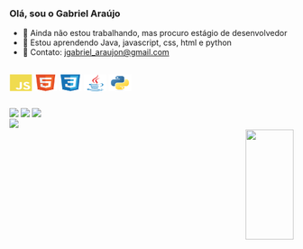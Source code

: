 ### Olá, sou o Gabriel Araújo

- 🔭 Ainda não estou trabalhando, mas procuro estágio de desenvolvedor
- 🌱 Estou aprendendo Java, javascript, css, html e python
- 👯 Contato: jgabriel_araujon@gmail.com
 <div style="display: inline_block"><br>
  <img align="center" alt="Rafa-Js" height="30" width="40" src="https://raw.githubusercontent.com/devicons/devicon/master/icons/javascript/javascript-plain.svg">
  <img align="center" alt="Rafa-HTML" height="30" width="40" src="https://raw.githubusercontent.com/devicons/devicon/master/icons/html5/html5-original.svg">
  <img align="center" alt="Rafa-CSS" height="30" width="40" src="https://raw.githubusercontent.com/devicons/devicon/master/icons/css3/css3-original.svg">
  <img align="center" alt="Rafa-Csharp" height="30" width="40" src="https://raw.githubusercontent.com/devicons/devicon/master/icons/java/java-original.svg">
   <img align="center" alt="Rafa-Csharp" height="30" width="40" src= "https://raw.githubusercontent.com/devicons/devicon/master/icons/python/python-original.svg">
</div>
  
  ##
 
<div> 
  <a href="https://instagram.com/_gabriel4raujo" target="_blank"><img src="https://img.shields.io/badge/-Instagram-%23E4405F?style=for-the-badge&logo=instagram&logoColor=white" target="_blank"></a>
  <a href = "mailto:jgabriel_araujon@gmail.com"><img src="https://img.shields.io/badge/-Gmail-%23333?style=for-the-badge&logo=gmail&logoColor=white" target="_blank"></a>
  <a href="https://www.linkedin.com/in/gabriel-ara%C3%BAjo-556860239/" target="_blank"><img src="https://img.shields.io/badge/-LinkedIn-%230077B5?style=for-the-badge&logo=linkedin&logoColor=white" target="_blank"></a> 
</div>
<div>
<picture>
  <source
    srcset="https://github-readme-stats.vercel.app/api?username=GabrielAraujo7&show_icons=true&theme=transparent"
    media="(prefers-color-scheme: dark)"
  />
  <source
    srcset="https://github-readme-stats.vercel.app/api?username=GabrielAraujo7&show_icons=true"
    media="(prefers-color-scheme: dark), (prefers-color-scheme: no-preference)"
  />
  <img src="https://github-readme-stats.vercel.app/api?username=gabrielaraujo7&show_icons=true" />
</picture>

<div align="right">
  
  <img width="41%" height="195px" src="https://github-readme-stats.vercel.app/api/top-langs/?username=GabrielAraujo7&layout=compact&hide_border=true&title_color=8f00ff&text_color=ffffff&bg_color=0d1117" />
  
 </div>
  
</div>

